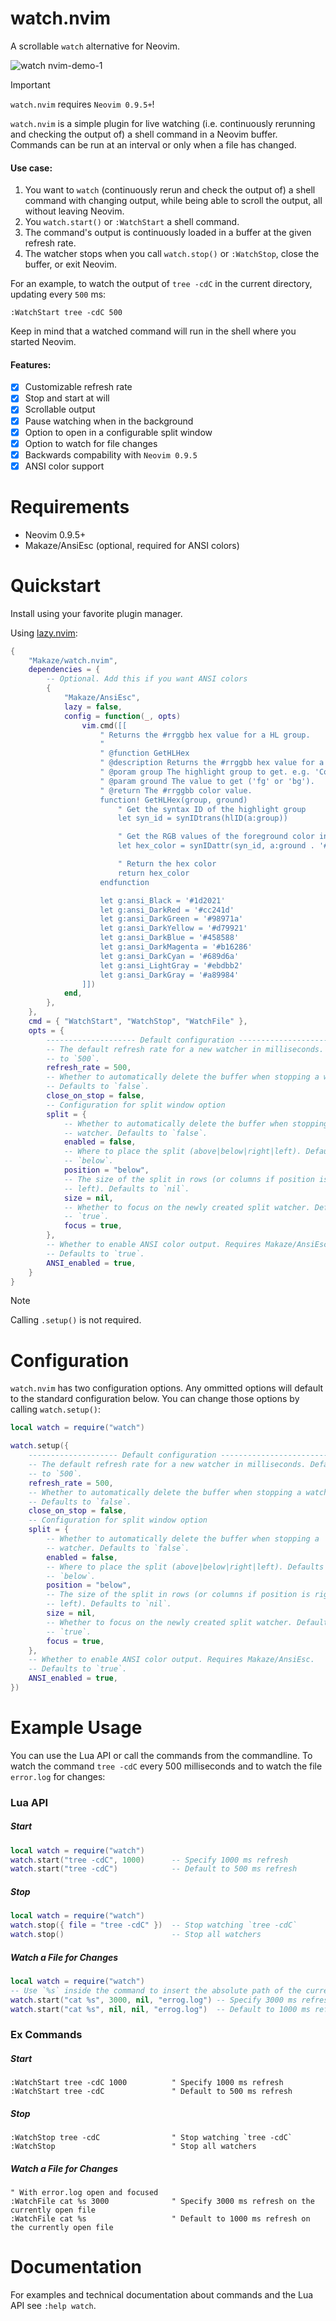 # watch.nvim

A scrollable `watch` alternative for Neovim.

![watch nvim-demo-1](demo.gif)


> [!IMPORTANT]
> `watch.nvim` requires `Neovim 0.9.5+`!

`watch.nvim` is a simple plugin for live watching (i.e. continuously rerunning and checking the output of) a shell command in a Neovim buffer. Commands can be run at an interval or only when a file has changed.

#### Use case:

1. You want to `watch` (continuously rerun and check the output of) a shell
   command with changing output, while being able to scroll the output, all
   without leaving Neovim.
2. You `watch.start()` or `:WatchStart` a shell command.
3. The command's output is continuously loaded in a buffer at the given refresh
   rate.
4. The watcher stops when you call `watch.stop()` or `:WatchStop`, close the
   buffer, or exit Neovim.

For an example, to watch the output of `tree -cdC` in the current directory,
updating every `500` ms:

```vim
:WatchStart tree -cdC 500
```

Keep in mind that a watched command will run in the shell where you
started Neovim.

#### Features:
- [x] Customizable refresh rate
- [x] Stop and start at will
- [x] Scrollable output
- [x] Pause watching when in the background
- [x] Option to open in a configurable split window
- [x] Option to watch for file changes
- [x] Backwards compability with `Neovim 0.9.5`
- [x] ANSI color support

# Requirements

* Neovim 0.9.5+
* Makaze/AnsiEsc (optional, required for ANSI colors)

# Quickstart

Install using your favorite plugin manager.

Using [lazy.nvim](https://github.com/nvim-telescope/telescope.nvim):

```lua
{
    "Makaze/watch.nvim",
    dependencies = {
        -- Optional. Add this if you want ANSI colors
        {
            "Makaze/AnsiEsc",
            lazy = false,
            config = function(_, opts)
                vim.cmd([[
                    " Returns the #rrggbb hex value for a HL group.
                    "
                    " @function GetHLHex
                    " @description Returns the #rrggbb hex value for a HL group.
                    " @poram group The highlight group to get. e.g. 'Comment'
                    " @param ground The value to get ('fg' or 'bg').
                    " @return The #rrggbb color value.
                    function! GetHLHex(group, ground)
                        " Get the syntax ID of the highlight group
                        let syn_id = synIDtrans(hlID(a:group))

                        " Get the RGB values of the foreground color in GUI mode
                        let hex_color = synIDattr(syn_id, a:ground . '#')

                        " Return the hex color
                        return hex_color
                    endfunction

                    let g:ansi_Black = '#1d2021'
                    let g:ansi_DarkRed = '#cc241d'
                    let g:ansi_DarkGreen = '#98971a'
                    let g:ansi_DarkYellow = '#d79921'
                    let g:ansi_DarkBlue = '#458588'
                    let g:ansi_DarkMagenta = '#b16286'
                    let g:ansi_DarkCyan = '#689d6a'
                    let g:ansi_LightGray = '#ebdbb2'
                    let g:ansi_DarkGray = '#a89984'
                ]])
            end,
        },
    },
    cmd = { "WatchStart", "WatchStop", "WatchFile" },
    opts = {
        -------------------- Default configuration -----------------------------
        -- The default refresh rate for a new watcher in milliseconds. Defaults
        -- to `500`.
        refresh_rate = 500,
        -- Whether to automatically delete the buffer when stopping a watcher.
        -- Defaults to `false`.
        close_on_stop = false,
        -- Configuration for split window option
        split = {
            -- Whether to automatically delete the buffer when stopping a
            -- watcher. Defaults to `false`.
            enabled = false,
            -- Where to place the split (above|below|right|left). Defaults to
            -- `below`.
            position = "below",
            -- The size of the split in rows (or columns if position is right or
            -- left). Defaults to `nil`.
            size = nil,
            -- Whether to focus on the newly created split watcher. Defaults to
            -- `true`.
            focus = true,
        },
        -- Whether to enable ANSI color output. Requires Makaze/AnsiEsc.
        -- Defaults to `true`.
        ANSI_enabled = true,
    }
}
```

> [!NOTE]
> Calling `.setup()` is not required.

# Configuration

`watch.nvim` has two configuration options. Any ommitted options will default to the standard configuration below. You can change those options by calling `watch.setup()`:

```lua
local watch = require("watch")

watch.setup({
    -------------------- Default configuration -----------------------------
    -- The default refresh rate for a new watcher in milliseconds. Defaults
    -- to `500`.
    refresh_rate = 500,
    -- Whether to automatically delete the buffer when stopping a watcher.
    -- Defaults to `false`.
    close_on_stop = false,
    -- Configuration for split window option
    split = {
        -- Whether to automatically delete the buffer when stopping a
        -- watcher. Defaults to `false`.
        enabled = false,
        -- Where to place the split (above|below|right|left). Defaults to
        -- `below`.
        position = "below",
        -- The size of the split in rows (or columns if position is right or
        -- left). Defaults to `nil`.
        size = nil,
        -- Whether to focus on the newly created split watcher. Defaults to
        -- `true`.
        focus = true,
    },
    -- Whether to enable ANSI color output. Requires Makaze/AnsiEsc.
    -- Defaults to `true`.
    ANSI_enabled = true,
})
```

# Example Usage

You can use the Lua API or call the commands from the commandline. To watch the command `tree -cdC` every 500 milliseconds and to watch the file `error.log` for changes:

### Lua API

##### Start

```lua
local watch = require("watch")
watch.start("tree -cdC", 1000)      -- Specify 1000 ms refresh
watch.start("tree -cdC")            -- Default to 500 ms refresh
```

##### Stop

```lua
local watch = require("watch")
watch.stop({ file = "tree -cdC" })  -- Stop watching `tree -cdC`
watch.stop()                        -- Stop all watchers
```

##### Watch a File for Changes

```lua
local watch = require("watch")
-- Use `%s` inside the command to insert the absolute path of the current file.
watch.start("cat %s", 3000, nil, "errog.log") -- Specify 3000 ms refresh
watch.start("cat %s", nil, nil, "errog.log")  -- Default to 1000 ms refresh
```

### Ex Commands

##### Start

```vim
:WatchStart tree -cdC 1000          " Specify 1000 ms refresh
:WatchStart tree -cdC               " Default to 500 ms refresh
```

##### Stop

```vim
:WatchStop tree -cdC                " Stop watching `tree -cdC`
:WatchStop                          " Stop all watchers
```

##### Watch a File for Changes

```vim
" With error.log open and focused
:WatchFile cat %s 3000              " Specify 3000 ms refresh on the currently open file
:WatchFile cat %s                   " Default to 1000 ms refresh on the currently open file
```

# Documentation

For examples and technical documentation about commands and the Lua API see `:help watch`.
